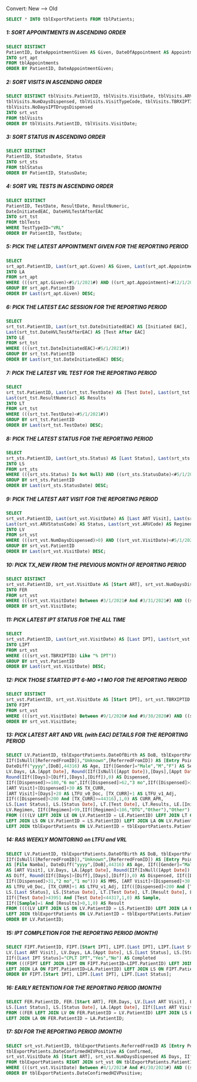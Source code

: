 Convert: New --> Old
```sql
SELECT * INTO tblExportPatients FROM tblPatients;
```

##### 1: SORT APPOINTMENTS IN ASCENDING ORDER
```sql
SELECT DISTINCT 
PatientID, DateAppointmentGiven AS Given, DateOfAppointment AS Appointment 
INTO srt_apt 
FROM tblAppointments 
ORDER BY PatientID, DateAppointmentGiven;
```

##### 2: SORT VISITS IN ASCENDING ORDER 
```sql
SELECT DISTINCT tblVisits.PatientID, tblVisits.VisitDate, tblVisits.ARVStatusCode, tblVisits.ARVCode,
tblVisits.NumDaysDispensed, tblVisits.VisitTypeCode, tblVisits.TBRXIPTID,
tblVisits.NoDaysIPTDrugsDispensed
INTO srt_vst
FROM tblVisits
ORDER BY tblVisits.PatientID, tblVisits.VisitDate;

```

##### 3: SORT STATUS IN ASCENDING ORDER 
```sql
SELECT DISTINCT 
PatientID, StatusDate, Status
INTO srt_sts 
FROM tblStatus 
ORDER BY PatientID, StatusDate; 
```

##### 4: SORT VRL TESTS IN ASCENDING ORDER 
```sql
SELECT DISTINCT 
PatientID, TestDate, ResultDate, ResultNumeric,
DateInitiatedEAC, DateHVLTestAfterEAC
INTO srt_tst 
FROM tblTests 
WHERE TestTypeID="VRL" 
ORDER BY PatientID, TestDate; 
```

##### 5: PICK THE LATEST APPOINTMENT GIVEN FOR THE REPORTING PERIOD 
```sql
SELECT 
srt_apt.PatientID, Last(srt_apt.Given) AS Given, Last(srt_apt.Appointment) AS [Appt Date] 
INTO LA 
FROM srt_apt 
WHERE (((srt_apt.Given)<#5/1/2021#) AND ((srt_apt.Appointment)<#12/1/2021#)) 
GROUP BY srt_apt.PatientID 
ORDER BY Last(srt_apt.Given) DESC; 
```

##### 6: PICK THE LATEST EAC SESSION FOR THE REPORTING PERIOD 
```sql
SELECT 
srt_tst.PatientID, Last(srt_tst.DateInitiatedEAC) AS [Initiated EAC], 
Last(srt_tst.DateHVLTestAfterEAC) AS [Test After EAC] 
INTO LE 
FROM srt_tst 
WHERE (((srt_tst.DateInitiatedEAC)<#5/1/2021#)) 
GROUP BY srt_tst.PatientID 
ORDER BY Last(srt_tst.DateInitiatedEAC) DESC; 
```

##### 7: PICK THE LATEST VRL TEST FOR THE REPORTING PERIOD 
```sql
SELECT 
srt_tst.PatientID, Last(srt_tst.TestDate) AS [Test Date], Last(srt_tst.ResultDate) AS [Result Date], 
Last(srt_tst.ResultNumeric) AS Results 
INTO LT 
FROM srt_tst 
WHERE (((srt_tst.TestDate)<#5/1/2021#)) 
GROUP BY srt_tst.PatientID 
ORDER BY Last(srt_tst.TestDate) DESC; 
```

##### 8: PICK THE LATEST STATUS FOR THE REPORTING PERIOD 
```sql
SELECT 
srt_sts.PatientID, Last(srt_sts.Status) AS [Last Status], Last(srt_sts.StatusDate) AS [Status Date]
INTO LS 
FROM srt_sts 
WHERE (((srt_sts.Status) Is Not Null) AND ((srt_sts.StatusDate)<#5/1/2021#)) 
GROUP BY srt_sts.PatientID 
ORDER BY Last(srt_sts.StatusDate) DESC; 
```

##### 9: PICK THE LATEST ART VISIT FOR THE REPORTING PERIOD 
```sql
SELECT 
srt_vst.PatientID, Last(srt_vst.VisitDate) AS [Last ART Visit], Last(srt_vst.NumDaysDispensed) AS Days, 
Last(srt_vst.ARVStatusCode) AS Status, Last(srt_vst.ARVCode) AS Regimen 
INTO LV 
FROM srt_vst 
WHERE (((srt_vst.NumDaysDispensed)>0) AND ((srt_vst.VisitDate)<#5/1/2021#)) 
GROUP BY srt_vst.PatientID 
ORDER BY Last(srt_vst.VisitDate) DESC; 
```

##### 10: PICK TX_NEW FROM THE PREVIOUS MONTH OF REPORTING PERIOD 
```sql
SELECT DISTINCT 
srt_vst.PatientID, srt_vst.VisitDate AS [Start ART], srt_vst.NumDaysDispensed AS Days 
INTO FER 
FROM srt_vst 
WHERE (((srt_vst.VisitDate) Between #3/1/2021# And #3/31/2021#) AND ((srt_vst.ARVStatusCode)=2)) 
ORDER BY srt_vst.VisitDate; 
```

##### 11: PICK LATEST IPT STATUS FOR THE ALL TIME 
```sql
SELECT 
srt_vst.PatientID, Last(srt_vst.VisitDate) AS [Last IPT], Last(srt_vst.TBRXIPTID) AS [Last Status] 
INTO LIPT 
FROM srt_vst 
WHERE (((srt_vst.TBRXIPTID) Like "% IPT")) 
GROUP BY srt_vst.PatientID 
ORDER BY Last(srt_vst.VisitDate) DESC; 
```

##### 12: PICK THOSE STARTED IPT 6-MO +1 MO FOR THE REPORTING PERIOD 
```sql
SELECT DISTINCT 
srt_vst.PatientID, srt_vst.VisitDate AS [Start IPT], srt_vst.TBRXIPTID 
INTO FIPT 
FROM srt_vst 
WHERE (((srt_vst.VisitDate) Between #9/1/2020# And #9/30/2020#) AND ((srt_vst.TBRXIPTID)="START IPT")) 
ORDER BY srt_vst.VisitDate; 
```

##### 13: PICK LATEST ART AND VRL (with EAC) DETAILS FOR THE REPORTING PERIOD 
```sql
SELECT LV.PatientID, tblExportPatients.DateOfBirth AS DoB, tblExportPatients.Sex AS Gender, 
IIf(IsNull([ReferredFromID]),"Unknown",[ReferredFromID]) AS [Entry Point], tblExportPatients.FileRef AS [File Namba], 
DateDiff("yyyy",[DoB],44316) AS Age, IIf([Gender]="Male","M","F") AS Sex, LV.[Last ART Visit] AS [ART Visit],
LV.Days, LA.[Appt Date], Round(IIf(IsNull([Appt Date]),[Days],[Appt Date]-[Last ART Visit]),0) AS Diff, 
Round(IIf([Days]>[Diff],[Days],[Diff]),0) AS Dispensed, 
IIf([Dispensed]>=180,"6 mo",IIf([Dispensed]>62,"3 mo",IIf([Dispensed]>31,"2 mo","1 mo"))) AS MMS, 
[ART Visit]+[Dispensed]+30 AS TX_CURR,
[ART Visit]+[Days]+28 AS LTFU_v0_Doc, [TX_CURR]+1 AS LTFU_v1_Adj, 
IIf(([Dispensed]<200 And [TX_CURR]>=44316),1,0) AS CURR_APR, 
LS.[Last Status], LS.[Status Date], LT.[Test Date], LT.Results, LE.[Initiated EAC], LE.[Test After EAC], 
LV.Regimen, IIf([Regimen]>99,IIf([Regimen]<106,"DTG","Other"),"Other") AS [DTG or OTH] 
FROM ((((LV LEFT JOIN LE ON LV.PatientID = LE.PatientID) LEFT JOIN LT ON LV.PatientID = LT.PatientID) 
LEFT JOIN LS ON LV.PatientID = LS.PatientID) LEFT JOIN LA ON LV.PatientID = LA.PatientID) 
LEFT JOIN tblExportPatients ON LV.PatientID = tblExportPatients.PatientID; 
```

##### 14: RAS WEEKLY MONITORING on LTFU and VRL
```sql
SELECT LV.PatientID, tblExportPatients.DateOfBirth AS DoB, tblExportPatients.Sex AS Gender, 
IIf(IsNull([ReferredFromID]),"Unknown",[ReferredFromID]) AS [Entry Point], tblExportPatients.FileRef 
AS [File Namba], DateDiff("yyyy",[DoB],44316) AS Age, IIf([Gender]="Male","M","F") AS Sex, LV.[Last ART Visit]
AS [ART Visit], LV.Days, LA.[Appt Date], Round(IIf(IsNull([Appt Date]),[Days],[Appt Date]-[Last ART Visit]),0) 
AS Diff, Round(IIf([Days]>[Diff],[Days],[Diff]),0) AS Dispensed, IIf([Dispensed]>=180,"6 mo",IIf([Dispensed]>62,"3 mo", 
IIf([Dispensed]>31,"2 mo","1 mo"))) AS MMS, [ART Visit]+[Dispensed]+30 AS TX_CURR, [ART Visit]+[Days]+28 
AS LTFU_v0_Doc, [TX_CURR]+1 AS LTFU_v1_Adj, IIf(([Dispensed]<200 And [TX_CURR]>=44316),1,0) AS CURR_APR, 
LS.[Last Status], LS.[Status Date], LT.[Test Date], LT.[Result Date], LT.Results, 
IIf([Test Date]>43951 And [Test Date]<44317,1,0) AS Sample, 
IIf([Sample]=1 And [Results]>0,1,0) AS Result
FROM ((((LV LEFT JOIN LS ON LV.PatientID = LS.PatientID) LEFT JOIN LA ON LV.PatientID = LA.PatientID) 
LEFT JOIN tblExportPatients ON LV.PatientID = tblExportPatients.PatientID) LEFT JOIN LT ON LV.PatientID = LT.PatientID) 
ORDER BY LV.PatientID;
```

##### 15: IPT COMPLETION FOR THE REPORTING PERIOD (MONTH)
```sql
SELECT FIPT.PatientID, FIPT.[Start IPT], LIPT.[Last IPT], LIPT.[Last Status] AS [Last IPT Status], 
LV.[Last ART Visit], LV.Days, LA.[Appt Date], LS.[Last Status], LS.[Status Date], 
IIf([Last IPT Status]="CPLT IPT","Yes","No") AS Completed 
FROM (((FIPT LEFT JOIN LIPT ON FIPT.PatientID=LIPT.PatientID) LEFT JOIN LV ON FIPT.PatientID=LV.PatientID) 
LEFT JOIN LA ON FIPT.PatientID=LA.PatientID) LEFT JOIN LS ON FIPT.PatientID=LS.PatientID 
ORDER BY FIPT.[Start IPT], LIPT.[Last IPT], LIPT.[Last Status]; 
```

##### 16: EARLY RETENTION FOR THE REPORTING PERIOD (MONTH)
```sql
SELECT FER.PatientID, FER.[Start ART], FER.Days, LV.[Last ART Visit], LV.Days AS [Last ART Days], 
LS.[Last Status], LS.[Status Date], LA.[Appt Date], IIf([Last ART Visit]>[Start ART],"Yes","No") AS [First Refill] 
FROM ((FER LEFT JOIN LV ON FER.PatientID = LV.PatientID) LEFT JOIN LS ON FER.PatientID = LS.PatientID) 
LEFT JOIN LA ON FER.PatientID = LA.PatientID; 
```

##### 17: SDI FOR THE REPORTING PERIOD (MONTH)
```sql
SELECT srt_vst.PatientID, tblExportPatients.ReferredFromID AS [Entry Point], 
tblExportPatients.DateConfirmedHIVPositive AS Confirmed,
srt_vst.VisitDate AS [Start ART], srt_vst.NumDaysDispensed AS Days, IIf([Start ART]-[Confirmed]<8,"Yes","No") AS SDI 
FROM tblExportPatients RIGHT JOIN srt_vst ON tblExportPatients.PatientID = srt_vst.PatientID 
WHERE (((srt_vst.VisitDate) Between #4/1/2021# And #4/30/2021#) AND ((srt_vst.ARVStatusCode)=2)) 
ORDER BY tblExportPatients.DateConfirmedHIVPositive; 
```



